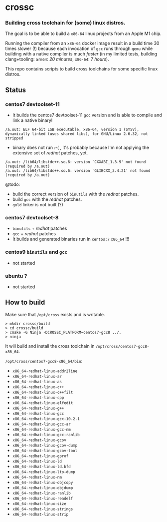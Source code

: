 
# crossc

### Building cross toolchain for (some) linux distros.

The goal is to be able to build a `x86-64` linux projects from an Apple M1 chip.

Running the compiler from an `x86-64` docker image result in a build time 30 times slower (!) because each invocation of `gcc` runs through `qemu` while building with a native compiler is much *faster* (in my limited tests, building clang+tooling: `arm64`: *20 minutes*, `x86-64`: *7 hours*).

This repo contains scripts to build cross toolchains for some specific linux distros.

## Status

### centos7 devtoolset-11

- It builds the centos7 devtoolset-11 `gcc` version and is able to compile and link a native binary!
```
/a.out: ELF 64-bit LSB executable, x86-64, version 1 (SYSV), dynamically linked (uses shared libs), for GNU/Linux 2.6.32, not stripped
```

- binary does not run :-( , it's probably because I'm not applying the extensive set of _redhat_ patches, yet.

```
/a.out: /lib64/libstdc++.so.6: version `CXXABI_1.3.9' not found (required by /a.out)
/a.out: /lib64/libstdc++.so.6: version `GLIBCXX_3.4.21' not found (required by /a.out)
```

@todo:
- build the correct version of `binutils` with the _redhat_ patches.
- build `gcc` with the _redhat_ patches.
- `gold` linker is not built (?)

### centos7 devtoolset-8
- `binutils` + _redhat_ patches
- `gcc` + _redhat_ patches
- It builds and generated binaries run in `centos:7` `x86_64` !!!

### centos9 `binutils` and `gcc`
- not started

### ubuntu ?
- not started

## How to build

Make sure that `/opt/cross` exists and is writable.

```
> mkdir crossc/build
> cd crossc/build
> cmake -G Ninja -DCROSSC_PLATFORM=centos7-gcc8 ../.
> ninja
```

It will build and install the cross toolchain in `/opt/cross/centos7-gcc8-x86_64`.

`/opt/cross/centos7-gcc8-x86_64/bin`:
- `x86_64-redhat-linux-addr2line`
- `x86_64-redhat-linux-ar`
- `x86_64-redhat-linux-as`
- `x86_64-redhat-linux-c++`
- `x86_64-redhat-linux-c++filt`
- `x86_64-redhat-linux-cpp`
- `x86_64-redhat-linux-elfedit`
- `x86_64-redhat-linux-g++`
- `x86_64-redhat-linux-gcc`
- `x86_64-redhat-linux-gcc-10.2.1`
- `x86_64-redhat-linux-gcc-ar`
- `x86_64-redhat-linux-gcc-nm`
- `x86_64-redhat-linux-gcc-ranlib`
- `x86_64-redhat-linux-gcov`
- `x86_64-redhat-linux-gcov-dump`
- `x86_64-redhat-linux-gcov-tool`
- `x86_64-redhat-linux-gprof`
- `x86_64-redhat-linux-ld`
- `x86_64-redhat-linux-ld.bfd`
- `x86_64-redhat-linux-lto-dump`
- `x86_64-redhat-linux-nm`
- `x86_64-redhat-linux-objcopy`
- `x86_64-redhat-linux-objdump`
- `x86_64-redhat-linux-ranlib`
- `x86_64-redhat-linux-readelf`
- `x86_64-redhat-linux-size`
- `x86_64-redhat-linux-strings`
- `x86_64-redhat-linux-strip`
